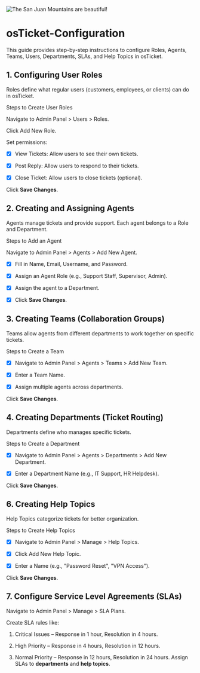 ![The San Juan Mountains are beautiful!](/assets/images/logo.png "osTicket Logo")


# osTicket-Configuration
This guide provides step-by-step instructions to configure Roles, Agents, Teams, Users, Departments, SLAs, and Help Topics in osTicket. 

## 1. Configuring User Roles

Roles define what regular users (customers, employees, or clients) can do in osTicket.

Steps to Create User Roles

Navigate to Admin Panel > Users > Roles.

Click Add New Role.

Set permissions:

- [x] View Tickets: Allow users to see their own tickets.

- [x] Post Reply: Allow users to respond to their tickets.

- [x] Close Ticket: Allow users to close tickets (optional).

Click __Save Changes__.


## 2. Creating and Assigning Agents

Agents manage tickets and provide support. Each agent belongs to a Role and Department.

Steps to Add an Agent

Navigate to Admin Panel > Agents > Add New Agent.

- [x] Fill in Name, Email, Username, and Password.

- [x] Assign an Agent Role (e.g., Support Staff, Supervisor, Admin).

- [x] Assign the agent to a Department.

- [x] Click __Save Changes__.


## 3. Creating Teams (Collaboration Groups)

Teams allow agents from different departments to work together on specific tickets.

Steps to Create a Team

- [x] Navigate to Admin Panel > Agents > Teams > Add New Team.

- [x] Enter a Team Name.

- [x] Assign multiple agents across departments.

Click __Save Changes__.



## 4. Creating Departments (Ticket Routing)

Departments define who manages specific tickets.

Steps to Create a Department

- [x] Navigate to Admin Panel > Agents > Departments > Add New Department.

- [x] Enter a Department Name (e.g., IT Support, HR Helpdesk).

Click __Save Changes__.



## 6. Creating Help Topics

Help Topics categorize tickets for better organization.

Steps to Create Help Topics

- [x] Navigate to Admin Panel > Manage > Help Topics.

- [x] Click Add New Help Topic.

- [x] Enter a Name (e.g., "Password Reset", "VPN Access").

Click __Save Changes__.



## 7. Configure Service Level Agreements (SLAs)

Navigate to Admin Panel > Manage > SLA Plans.

Create SLA rules like:

1. Critical Issues – Response in 1 hour, Resolution in 4 hours.

2. High Priority – Response in 4 hours, Resolution in 12 hours.

3. Normal Priority – Response in 12 hours, Resolution in 24 hours.
Assign SLAs to __departments__ and __help topics__.

